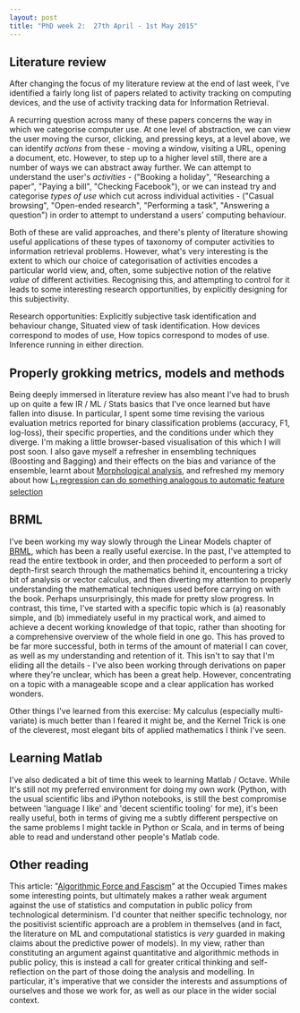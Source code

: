 ```yaml
---
layout: post
title: "PhD week 2:  27th April - 1st May 2015"
---
```


## Literature review

After changing the focus of my literature review at the end of last week, I've identified a fairly long list of papers related to activity tracking on computing devices, and the use of activity tracking data for Information Retrieval.

A recurring question across many of these papers concerns the way in which we categorise computer use. At one level of abstraction, we can view the user moving the cursor, clicking, and pressing keys, at a level above, we can identify _actions_ from these - moving a window, visiting a URL, opening a document, etc. However, to step up to a higher level still, there are a number of ways we can abstract away further. We can attempt to understand the user's _activities_ - ("Booking a holiday", "Researching a paper", "Paying a bill", "Checking Facebook"), or we can instead try and categorise _types of use_ which cut across individual activities - ("Casual browsing", "Open-ended research", "Performing a task", "Answering a question") in order to attempt to understand a users' computing behaviour.

Both of these are valid approaches, and there's plenty of literature showing useful applications of these types of taxonomy of computer activities to information retrieval problems. However, what's very interesting is the extent to which our choice of categorisation of activities encodes a particular world view, and, often, some subjective notion of the relative _value_ of different activities. Recognising this, and attempting to control for it leads to some interesting research opportunities, by explicitly designing for this subjectivity.

Research opportunities: Explicitly subjective task identification and behaviour change, Situated view of task identification. How devices correspond to modes of use,
How topics correspond to modes of use. Inference running in either direction.

## Properly grokking metrics, models and methods

Being deeply immersed in literature review has also meant I've had to brush up on quite a few IR / ML / Stats basics that I've once learned but have fallen into disuse. In particular, I spent some time revising the various evaluation metrics reported for binary classification problems (accuracy, F1, log-loss), their specific properties, and the conditions under which they diverge. I'm making a little browser-based visualisation of this which I will post soon. I also gave myself a refresher in ensembling techniques (Boosting and Bagging) and their effects on the bias and variance of the ensemble, learnt about [Morphological analysis](https://www.cs.bham.ac.uk/~pjh/sem1a5/pt2/pt2_intro_morphology.html), and refreshed my memory about how [L<sub>1</sub> regression can do something analogous to automatic feature selection](http://en.wikipedia.org/wiki/Least_squares#Lasso_method)

## BRML

I've been working my way slowly through the Linear Models chapter of [BRML](http://web4.cs.ucl.ac.uk/staff/D.Barber/pmwiki/pmwiki.php?n=Brml.HomePage), which has been a really useful exercise. In the past, I've attempted to read the entire textbook in order, and then proceeded to perform a sort of depth-first search through the mathematics behind it, encountering a tricky bit of analysis or vector calculus, and then diverting my attention to properly understanding the mathematical techniques used before carrying on with the book. Perhaps unsurprisingly, this made for pretty slow progress. In contrast, this time, I've started with a specific topic which is (a) reasonably simple, and (b) immediately useful in my practical work, and aimed to achieve a decent working knowledge of that topic, rather than shooting for a comprehensive overview of the whole field in one go. This has proved to be far more successful, both in terms of the amount of material I can cover, as well as my understanding and retention of it. This isn't to say that I'm eliding all the details - I've also been working through derivations on paper where they're unclear, which has been a great help. However, concentrating on a topic with a manageable scope and a clear application has worked wonders.

Other things I've learned from this exercise: My calculus (especially multi-variate) is much better than I feared it might be, and the Kernel Trick is one of the cleverest, most elegant bits of applied mathematics I think I've seen.

## Learning Matlab

I've also dedicated a bit of time this week to learning Matlab / Octave. While It's still not my preferred environment for doing my own work (Python, with the usual scientific libs and iPython notebooks, is still the best compromise between 'language I like' and 'decent scientific tooling' for me), it's been really useful, both in terms of giving me a subtly different perspective on the same problems I might tackle in Python or Scala, and in terms of being able to read and understand other people's Matlab code.

## Other reading

 This article: "[Algorithmic Force and Fascism](http://theoccupiedtimes.org/?p=13764)" at the Occupied Times makes some  interesting points, but ultimately makes a rather weak argument against the use of statistics and computation in public policy from technological determinism. I'd counter that neither specific technology, nor the positivist scientific approach are a problem in themselves (and in fact, the literature on ML and computational statistics is *very* guarded in making claims about the predictive power of models). In my view, rather than constituting an argument against quantitative and algorithmic methods in public policy, this is instead a call for greater critical thinking and self-reflection on the part of those doing the analysis and modelling. In particular, it's imperative that we consider the interests and assumptions of ourselves and those we work for, as well as our place in the wider social context.


